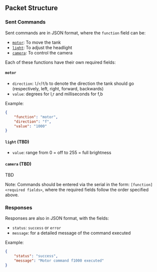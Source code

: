 ## Packet Structure

### Sent Commands

Sent commands are in JSON format, where the `function` field can be:

- [`motor`](#motor): To move the tank
- [`light`](#light): To adjust the headlight
- [`camera`](#camera): To control the camera

Each of these functions have their own required fields:

#### `motor` <a name="motor"></a>

- `direction`: `l`/`r`/`f`/`b` to denote the direction the tank should go (respectively, left, right, forward, backwards)
- `value`: degrees for l,r and milliseconds for f,b

Example:

```json
{   
    "function": "motor",
    "direction": "f",
    "value": "1000"
}
```

#### `light` (TBD) <a name="light"></a>

- `value`: range from 0 = off to 255 = full brightness

#### `camera` (TBD) <a name="camera"></a>

TBD



Note: Commands should be entered via the serial in the form: `[function] <required fields>`, where the required fields follow the order specified above. 

### Responses

Responses are also in JSON format, with the fields:

- `status`: `success` or `error` 
- `message`: for a detailed message of the command executed

Example:

```json
{
    "status": "success",
    "message": "Motor command f1000 executed"
}
```
